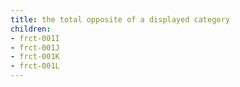 ```yaml
---
title: the total opposite of a displayed category
children:
- frct-001I
- frct-001J
- frct-001K
- frct-001L
---
```

